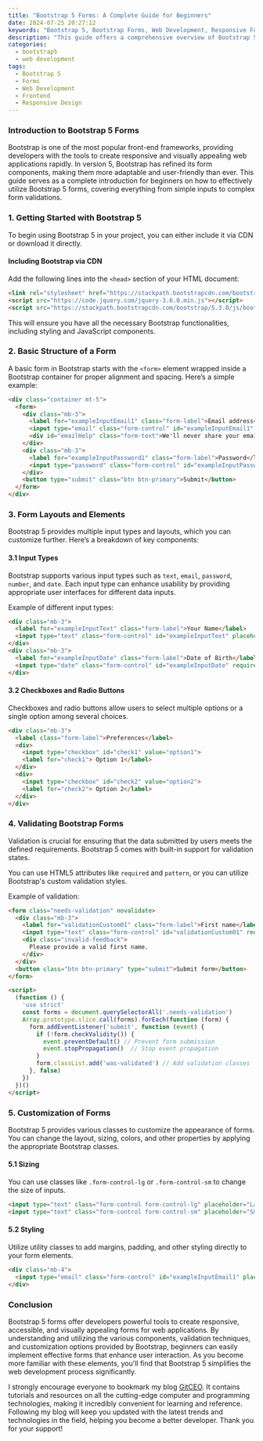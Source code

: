 ```yaml
---
title: "Bootstrap 5 Forms: A Complete Guide for Beginners"
date: 2024-07-25 20:27:12
keywords: "Bootstrap 5, Bootstrap Forms, Web Development, Responsive Forms, Frontend Development"
description: "This guide offers a comprehensive overview of Bootstrap 5 forms for beginners, detailing features, components, and practical applications. Learn to create responsive and interactive forms using Bootstrap 5, enhancing user experience and simplifying data collection in web applications. Step-by-step instructions and example code will ensure clear understanding and practical knowledge for effective form creation. The article will also cover validation techniques, styling options, and common use cases, providing a complete foundation for anyone looking to master Bootstrap 5 forms in their projects."
categories:
  - bootstrap5
  - web development
tags:
  - Bootstrap 5
  - Forms
  - Web Development
  - Frontend
  - Responsive Design
---
```


### Introduction to Bootstrap 5 Forms

Bootstrap is one of the most popular front-end frameworks, providing developers with the tools to create responsive and visually appealing web applications rapidly. In version 5, Bootstrap has refined its form components, making them more adaptable and user-friendly than ever. This guide serves as a complete introduction for beginners on how to effectively utilize Bootstrap 5 forms, covering everything from simple inputs to complex form validations.

<!-- more -->

### 1. Getting Started with Bootstrap 5

To begin using Bootstrap 5 in your project, you can either include it via CDN or download it directly.

#### Including Bootstrap via CDN

Add the following lines into the `<head>` section of your HTML document:

```html
<link rel="stylesheet" href="https://stackpath.bootstrapcdn.com/bootstrap/5.3.0/css/bootstrap.min.css">
<script src="https://code.jquery.com/jquery-3.6.0.min.js"></script>
<script src="https://stackpath.bootstrapcdn.com/bootstrap/5.3.0/js/bootstrap.bundle.min.js"></script>
```

This will ensure you have all the necessary Bootstrap functionalities, including styling and JavaScript components.

### 2. Basic Structure of a Form

A basic form in Bootstrap starts with the `<form>` element wrapped inside a Bootstrap container for proper alignment and spacing. Here’s a simple example:

```html
<div class="container mt-5">
  <form>
    <div class="mb-3">
      <label for="exampleInputEmail1" class="form-label">Email address</label>
      <input type="email" class="form-control" id="exampleInputEmail1" aria-describedby="emailHelp" required>
      <div id="emailHelp" class="form-text">We'll never share your email with anyone else.</div>
    </div>
    <div class="mb-3">
      <label for="exampleInputPassword1" class="form-label">Password</label>
      <input type="password" class="form-control" id="exampleInputPassword1" required>
    </div>
    <button type="submit" class="btn btn-primary">Submit</button>
  </form>
</div>
```

### 3. Form Layouts and Elements

Bootstrap 5 provides multiple input types and layouts, which you can customize further. Here’s a breakdown of key components:

#### 3.1 Input Types

Bootstrap supports various input types such as `text`, `email`, `password`, `number`, and `date`. Each input type can enhance usability by providing appropriate user interfaces for different data inputs.

Example of different input types:

```html
<div class="mb-3">
  <label for="exampleInputText" class="form-label">Your Name</label>
  <input type="text" class="form-control" id="exampleInputText" placeholder="John Doe" required>
</div>
<div class="mb-3">
  <label for="exampleInputDate" class="form-label">Date of Birth</label>
  <input type="date" class="form-control" id="exampleInputDate" required>
</div>
```

#### 3.2 Checkboxes and Radio Buttons

Checkboxes and radio buttons allow users to select multiple options or a single option among several choices.

```html
<div class="mb-3">
  <label class="form-label">Preferences</label>
  <div>
    <input type="checkbox" id="check1" value="option1">
    <label for="check1"> Option 1</label>
  </div>
  <div>
    <input type="checkbox" id="check2" value="option2">
    <label for="check2"> Option 2</label>
  </div>
</div>
```

### 4. Validating Bootstrap Forms

Validation is crucial for ensuring that the data submitted by users meets the defined requirements. Bootstrap 5 comes with built-in support for validation states.

You can use HTML5 attributes like `required` and `pattern`, or you can utilize Bootstrap's custom validation styles.

Example of validation:

```html
<form class="needs-validation" novalidate>
  <div class="mb-3">
    <label for="validationCustom01" class="form-label">First name</label>
    <input type="text" class="form-control" id="validationCustom01" required>
    <div class="invalid-feedback">
      Please provide a valid first name.
    </div>
  </div>
  <button class="btn btn-primary" type="submit">Submit form</button>
</form>

<script>
  (function () {
    'use strict'
    const forms = document.querySelectorAll('.needs-validation')
    Array.prototype.slice.call(forms).forEach(function (form) {
      form.addEventListener('submit', function (event) {
        if (!form.checkValidity()) {
          event.preventDefault() // Prevent form submission
          event.stopPropagation()  // Stop event propagation
        }
        form.classList.add('was-validated') // Add validation classes
      }, false)
    })
  })()
</script>
```

### 5. Customization of Forms

Bootstrap 5 provides various classes to customize the appearance of forms. You can change the layout, sizing, colors, and other properties by applying the appropriate Bootstrap classes.

#### 5.1 Sizing

You can use classes like `.form-control-lg` or `.form-control-sm` to change the size of inputs.

```html
<input type="text" class="form-control form-control-lg" placeholder="Large input">
<input type="text" class="form-control form-control-sm" placeholder="Small input">
```

#### 5.2 Styling

Utilize utility classes to add margins, padding, and other styling directly to your form elements.

```html
<div class="mb-4">
  <input type="email" class="form-control" id="exampleInputEmail1" placeholder="Email" required>
</div>
```

### Conclusion

Bootstrap 5 forms offer developers powerful tools to create responsive, accessible, and visually appealing forms for web applications. By understanding and utilizing the various components, validation techniques, and customization options provided by Bootstrap, beginners can easily implement effective forms that enhance user interaction. As you become more familiar with these elements, you'll find that Bootstrap 5 simplifies the web development process significantly.

I strongly encourage everyone to bookmark my blog [GitCEO](https://gitceo.com). It contains tutorials and resources on all the cutting-edge computer and programming technologies, making it incredibly convenient for learning and reference. Following my blog will keep you updated with the latest trends and technologies in the field, helping you become a better developer. Thank you for your support!